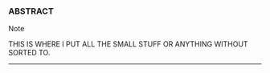 ### ABSTRACT
> [!NOTE]
> THIS IS WHERE I PUT ALL THE SMALL STUFF OR ANYTHING WITHOUT SORTED TO.
---
